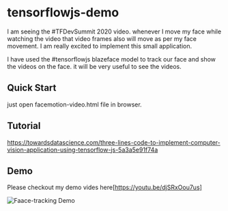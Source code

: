 # tensorflowjs-demo
I am seeing the #TFDevSummit 2020 video. whenever I move my face while watching the video that video frames also will move as per my face movement. I am really excited to implement this small application.

I have used the #tensorflowjs blazeface model to track our face and show the videos on the face. it will be very useful to see the videos. 

## Quick Start
just open facemotion-video.html file in browser. 

## Tutorial
https://towardsdatascience.com/three-lines-code-to-implement-computer-vision-application-using-tensorflow-js-5a3a5e91f74a


## Demo
Please checkout my demo vides here[https://youtu.be/djSRxOou7us]

![Faace-tracking Demo](face_track.gif)
